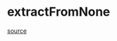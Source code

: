 # extractFromNone

[source](github.com/OpenFOAM-jp/OpenFOAM-utilities-tutorials-jp/blob/master/v1906/surface/surfaceFeatureExtract/extractionMethod/extractFromNone.C/extractFromNone.C)



